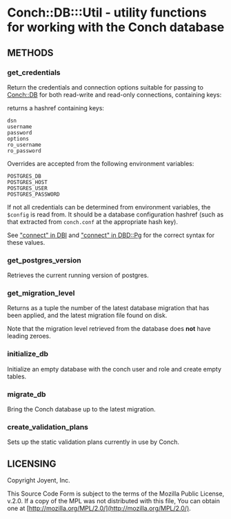 # Conch::DB:::Util - utility functions for working with the Conch database

## METHODS

### get\_credentials

Return the credentials and connection options suitable for passing to [Conch::DB](../modules/Conch%3A%3ADB) for both
read-write and read-only connections, containing keys:

returns a hashref containing keys:

```
dsn
username
password
options
ro_username
ro_password
```

Overrides are accepted from the following environment variables:

```
POSTGRES_DB
POSTGRES_HOST
POSTGRES_USER
POSTGRES_PASSWORD
```

If not all credentials can be determined from environment variables, the `$config` is read
from. It should be a database configuration hashref (such as that extracted from `conch.conf`
at the appropriate hash key).

See ["connect" in DBI](https://metacpan.org/pod/DBI#connect) and ["connect" in DBD::Pg](https://metacpan.org/pod/DBD%3A%3APg#connect) for the correct syntax for these values.

### get\_postgres\_version

Retrieves the current running version of postgres.

### get\_migration\_level

Returns as a tuple the number of the latest database migration that has been applied, and the
latest migration file found on disk.

Note that the migration level retrieved from the database does **not** have leading zeroes.

### initialize\_db

Initialize an empty database with the conch user and role and create empty tables.

### migrate\_db

Bring the Conch database up to the latest migration.

### create\_validation\_plans

Sets up the static validation plans currently in use by Conch.

## LICENSING

Copyright Joyent, Inc.

This Source Code Form is subject to the terms of the Mozilla Public License,
v.2.0. If a copy of the MPL was not distributed with this file, You can obtain
one at [http://mozilla.org/MPL/2.0/](http://mozilla.org/MPL/2.0/).

